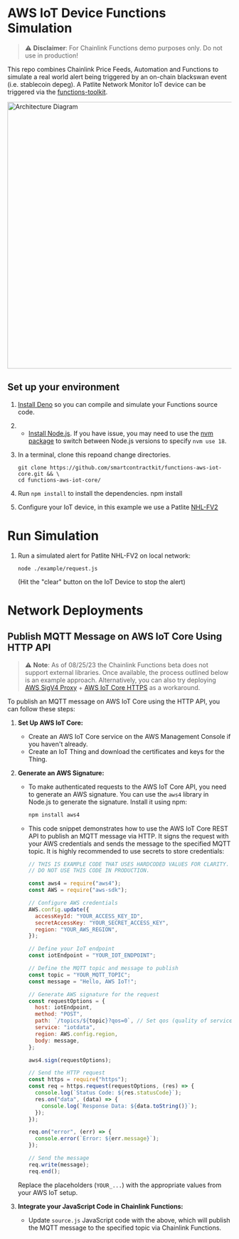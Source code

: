 # AWS IoT Device Functions Simulation

> :warning: **Disclaimer**: For Chainlink Functions demo purposes only. Do not use in production!

This repo combines Chainlink Price Feeds, Automation and Functions to simulate a real world alert being triggered by an on-chain blackswan event (i.e. stablecoin depeg). A Patlite Network Monitor IoT device can be triggered via the [functions-toolkit](https://github.com/smartcontractkit/functions-toolkit).

<img src="https://i.imgur.com/PmO2Gvt.jpg" alt="Architecture Diagram" width="600">

## Set up your environment

1.  [Install Deno](https://deno.land/manual/getting_started/installation) so you can compile and simulate your Functions source code.

2.  - [Install Node.js](https://nodejs.org/en/download/). If you have issue, you may need to use the [nvm package](https://www.npmjs.com/package/nvm) to switch between Node.js versions to specify `nvm use 18`.

3.  In a terminal, clone this repoand change directories.

        git clone https://github.com/smartcontractkit/functions-aws-iot-core.git && \
        cd functions-aws-iot-core/

4.  Run `npm install` to install the dependencies.
    npm install

5.  Configure your IoT device, in this example we use a Patlite [NHL-FV2](https://www.patlite.com/catalogimg/EN_KF_021465_EUJfQqhY.pdf)

# Run Simulation

1.  Run a simulated alert for Patlite NHL-FV2 on local network:

        node ./example/request.js

    (Hit the "clear" button on the IoT Device to stop the alert)

# Network Deployments

## Publish MQTT Message on AWS IoT Core Using HTTP API

> :warning: **Note**: As of 08/25/23 the Chainlink Functions beta does not support external libraries. Once available, the process outlined below is an example approach. Alternatively, you can also try deploying [AWS SigV4 Proxy](https://github.com/awslabs/aws-sigv4-proxy) + [AWS IoT Core HTTPS](https://docs.aws.amazon.com/iot/latest/developerguide/http.html) as a workaround.

To publish an MQTT message on AWS IoT Core using the HTTP API, you can follow these steps:

1. **Set Up AWS IoT Core:**

   - Create an AWS IoT Core service on the AWS Management Console if you haven't already.
   - Create an IoT Thing and download the certificates and keys for the Thing.

2. **Generate an AWS Signature:**

   - To make authenticated requests to the AWS IoT Core API, you need to generate an AWS signature. You can use the `aws4` library in Node.js to generate the signature. Install it using npm:

     ```bash
     npm install aws4
     ```

   - This code snippet demonstrates how to use the AWS IoT Core REST API to publish an MQTT message via HTTP. It signs the request with your AWS credentials and sends the message to the specified MQTT topic. It is highly recommended to use secrets to store credentials:

     ```javascript
     // THIS IS EXAMPLE CODE THAT USES HARDCODED VALUES FOR CLARITY.
     // DO NOT USE THIS CODE IN PRODUCTION.

     const aws4 = require("aws4");
     const AWS = require("aws-sdk");

     // Configure AWS credentials
     AWS.config.update({
       accessKeyId: "YOUR_ACCESS_KEY_ID",
       secretAccessKey: "YOUR_SECRET_ACCESS_KEY",
       region: "YOUR_AWS_REGION",
     });

     // Define your IoT endpoint
     const iotEndpoint = "YOUR_IOT_ENDPOINT";

     // Define the MQTT topic and message to publish
     const topic = "YOUR_MQTT_TOPIC";
     const message = "Hello, AWS IoT!";

     // Generate AWS signature for the request
     const requestOptions = {
       host: iotEndpoint,
       method: "POST",
       path: `/topics/${topic}?qos=0`, // Set qos (quality of service) as needed
       service: "iotdata",
       region: AWS.config.region,
       body: message,
     };

     aws4.sign(requestOptions);

     // Send the HTTP request
     const https = require("https");
     const req = https.request(requestOptions, (res) => {
       console.log(`Status Code: ${res.statusCode}`);
       res.on("data", (data) => {
         console.log(`Response Data: ${data.toString()}`);
       });
     });

     req.on("error", (err) => {
       console.error(`Error: ${err.message}`);
     });

     // Send the message
     req.write(message);
     req.end();
     ```

   Replace the placeholders (`YOUR_...`) with the appropriate values from your AWS IoT setup.

3. **Integrate your JavaScript Code in Chainlink Functions:**
   - Update `source.js` JavaScript code with the above, which will publish the MQTT message to the specified topic via Chainlink Functions.
